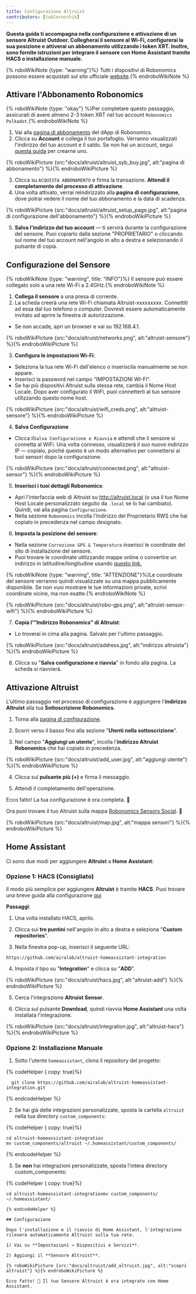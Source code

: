 ```yaml
---
title: Configurazione Altruist
contributors: [tubleronchik]
---
```


**Questa guida ti accompagna nella configurazione e attivazione di un sensore Altruist Outdoor. Collegherai il sensore al Wi-Fi, configurerai la sua posizione e attiverai un abbonamento utilizzando i token XRT. Inoltre, sono fornite istruzioni per integrare il sensore con Home Assistant tramite HACS o installazione manuale.**

{% roboWikiNote {type: "warning"}%} Tutti i dispositivi di Robonomics possono essere acquistati sul sito ufficiale [website](https://robonomics.network/devices/).{% endroboWikiNote %}

## Attivare l'Abbonamento Robonomics

{% roboWikiNote {type: "okay"} %}Per completare questo passaggio, assicurati di avere almeno 2-3 token XRT nel tuo account `Robonomics Polkadot`.{% endroboWikiNote %}

1) Vai alla [pagina di abbonamento](https://robonomics.app/#/rws-buy) del dApp di Robonomics. 
2) Clicca su **Account** e collega il tuo portafoglio. Verranno visualizzati l'indirizzo del tuo account e il saldo.
Se non hai un account, segui [questa guida](https://wiki.robonomics.network/docs/create-account-in-dapp/) per crearne uno.

{% roboWikiPicture {src:"docs/altruist/altruist_syb_buy.jpg", alt:"pagina di abbonamento"} %}{% endroboWikiPicture %}

3) Clicca su `ACQUISTA ABBONAMENTO` e firma la transazione. **Attendi il completamento del processo di attivazione**. 
4) Una volta attivato, verrai reindirizzato alla **pagina di configurazione**, dove potrai vedere il nome del tuo abbonamento e la data di scadenza.

{% roboWikiPicture {src:"docs/altruist/altruist_setup_page.jpg", alt:"pagina di configurazione dell'abbonamento"} %}{% endroboWikiPicture %}

5) **Salva l'indirizzo del tuo account** — ti servirà durante la configurazione del sensore. Puoi copiarlo dalla sezione "PROPRIETARIO" o cliccando sul nome del tuo account nell'angolo in alto a destra e selezionando il pulsante di copia.

## Configurazione del Sensore

{% roboWikiNote {type: "warning", title: "INFO"}%} Il sensore può essere collegato solo a una rete Wi-Fi a 2.4GHz.{% endroboWikiNote %}

1) **Collega il sensore** a una presa di corrente.
2) La scheda creerà una rete Wi-Fi chiamata Altruist-xxxxxxxxx. Connettiti ad essa dal tuo telefono o computer. Dovresti essere automaticamente invitato ad aprire la finestra di autorizzazione.
- Se non accade, apri un browser e vai su 192.168.4.1.

{% roboWikiPicture {src:"docs/altruist/networks.png", alt:"altruist-sensore"} %}{% endroboWikiPicture %}

3) **Configura le impostazioni Wi-Fi**:
- Seleziona la tua rete Wi-Fi dall'elenco o inseriscila manualmente se non appare.
- Inserisci la password nel campo "IMPOSTAZIONI WI-FI".
- Se hai più dispositivi Altruist sulla stessa rete, cambia il Nome Host Locale. Dopo aver configurato il WiFi, puoi connetterti al tuo sensore utilizzando questo nome host.

{% roboWikiPicture {src:"docs/altruist/wifi_creds.png", alt:"altruist-sensore"} %}{% endroboWikiPicture %}

4) **Salva Configurazione**
- Clicca il`Salva Configurazione e Riavvia` e attendi che il sensore si connetta al WiFi. Una volta connesso, visualizzerà il suo nuovo indirizzo IP — copialo, poiché questo è un modo alternativo per connettersi ai tuoi sensori dopo la configurazione.

{% roboWikiPicture {src:"docs/altruist/connected.png", alt:"altruist-sensor"} %}{% endroboWikiPicture %}

5) **Inserisci i tuoi dettagli Robonomics**:
- Apri l'interfaccia web di Altruist su http://altruist.local (o usa il tuo Nome Host Locale personalizzato seguito da `.local` se lo hai cambiato). Quindi, vai alla pagina `Configurazione`.
- Nella sezione `Robonomics` incolla l'Indirizzo del Proprietario RWS che hai copiato in precedenza nel campo designato.

6) **Imposta la posizione del sensore**:
- Nella sezione `Correzione GPS & Temperatura` inserisci le coordinate del sito di installazione del sensore.
- Puoi trovare le coordinate utilizzando mappe online o convertire un indirizzo in latitudine/longitudine usando [questo link.](https://www.latlong.net/convert-address-to-lat-long.html)

{% roboWikiNote {type: "warning", title: "ATTENZIONE"}%}Le coordinate del sensore verranno quindi visualizzate su una mappa pubblicamente disponibile. Se non vuoi mostrare le tue informazioni private, scrivi coordinate vicine, ma non esatte.{% endroboWikiNote %}

{% roboWikiPicture {src:"docs/altruist/robo-gps.png", alt:"altruist-sensor-wifi"} %}{% endroboWikiPicture %}

7) **Copia l'"Indirizzo Robonomics" di Altruist**:
- Lo troverai in cima alla pagina. Salvalo per l'ultimo passaggio.

{% roboWikiPicture {src:"docs/altruist/address.jpg", alt:"indirizzo altruista"} %}{% endroboWikiPicture %}

8) Clicca su "**Salva configurazione e riavvia**" in fondo alla pagina. La scheda si riavvierà.

## Attivazione Altruist
L'ultimo passaggio nel processo di configurazione è aggiungere l'**indirizzo Altruist** alla tua **Sottoscrizione Robonomics**.

1) Torna alla [pagina di configurazione](https://robonomics.app/#/rws-setup).

2) Scorri verso il basso fino alla sezione "**Utenti nella sottoscrizione**".

3) Nel campo "**Aggiungi un utente**", incolla l'**indirizzo Altruist Robonomics** che hai copiato in precedenza.

{% roboWikiPicture {src:"docs/altruist/add_user.jpg", alt:"aggiungi utente"} %}{% endroboWikiPicture %}

4) Clicca sul **pulsante più (+)** e firma il messaggio.

5) Attendi il completamento dell'operazione.

Ecco fatto! La tua configurazione è ora completa. 🎉

Ora puoi trovare il tuo Altruist sulla mappa [Robonomics Sensors Social](https://sensors.social/#). 🚀

{% roboWikiPicture {src:"docs/altruist/map.jpg", alt:"mappa sensori"} %}{% endroboWikiPicture %}

## Home Assistant

Ci sono due modi per aggiungere **Altruist** a **Home Assistant**:

### Opzione 1: HACS (Consigliato)

Il modo più semplice per aggiungere **Altruist** è tramite **HACS**. Puoi trovare una breve guida alla configurazione [qui](https://hacs.xyz/docs/use/) 

**Passaggi**:
1) Una volta installato HACS, aprilo.

2) Clicca sui **tre puntini** nell'angolo in alto a destra e seleziona "**Custom repositories**".

3) Nella finestra pop-up, inserisci il seguente URL:

```
https://github.com/airalab/altruist-homeassistant-integration
```
4) Imposta il tipo su "**Integration**" e clicca su "**ADD**".

{% roboWikiPicture {src:"docs/altruist/hacs.jpg", alt:"altruist-add"} %}{% endroboWikiPicture %}

5) Cerca l'integrazione **Altruist Sensor**.

6) Clicca sul pulsante **Download**, quindi riavvia **Home Assistant** una volta installata l'integrazione.


{% roboWikiPicture {src:"docs/altruist/integration.jpg", alt:"altruist-hacs"} %}{% endroboWikiPicture %}

### Opzione 2: Installazione Manuale

1) Sotto l'utente `homeassistant`, clona il repository del progetto:

{% codeHelper { copy: true}%}

```shell
  git clone https://github.com/airalab/altruist-homeassistant-integration.git
```

{% endcodeHelper %}

2) Se hai già delle integrazioni personalizzate, sposta la cartella `altruist` nella tua directory `custom_components`:

{% codeHelper { copy: true}%}

```
cd altruist-homeassistant-integration
mv custom_components/altruist ~/.homeassistant/custom_components/
```

{% endcodeHelper %}

3) Se **non** hai integrazioni personalizzate, sposta l'intera directory custom_components:

{% codeHelper { copy: true}%}

 ```
cd altruist-homeassistant-integrationmv custom_components/ ~/.homeassistant/

{% endcodeHelper %}

## Configurazione

Dopo l'installazione e il riavvio di Home Assistant, l'integrazione rileverà automaticamente Altruist sulla tua rete.

1) Vai su **Impostazioni → Dispositivi e Servizi**.

2) Aggiungi il **Sensore Altruist**.

{% roboWikiPicture {src:"docs/altruist/add_altruist.jpg", alt:"scopri altruist"} %}{% endroboWikiPicture %}

Ecco fatto! 🚀 Il tuo Sensore Altruist è ora integrato con Home Assistant.
